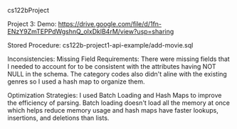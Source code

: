 cs122bProject

Project 3:
Demo: https://drive.google.com/file/d/1fn-ENzY9ZmTEPPdWgshnQ_oIxDklB4rM/view?usp=sharing

Stored Procedure: cs122b-project1-api-example/add-movie.sql

Inconsistencies:
Missing Field Requirements: There were missing fields that I needed to account for to be consistent with the attributes having NOT NULL in the schema.
The category codes also didn't aline with the existing genres so I used a hash map to organize them.

Optimization Strategies:
I used Batch Loading and Hash Maps to improve the efficiency of parsing. Batch loading doesn't load all the memory at once which helps reduce memory usage and hash maps have faster lookups, insertions, and deletions than lists. 
